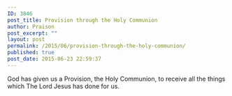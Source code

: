 ```yaml
---
ID: 3846
post_title: Provision through the Holy Communion
author: Praison
post_excerpt: ""
layout: post
permalink: /2015/06/provision-through-the-holy-communion/
published: true
post_date: 2015-06-23 22:59:37
---
```

God has given us a Provision, the Holy Communion, to receive all the things which The Lord Jesus has done for us.